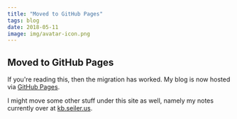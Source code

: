 ```yaml
---
title: "Moved to GitHub Pages"
tags: blog
date: 2018-05-11
image: img/avatar-icon.png
---
```


## Moved to GitHub Pages

If you're reading this, then the migration has worked. My blog is now hosted via [GitHub Pages](https://pages.github.com/).

I might move some other stuff under this site as well, namely my notes currently over at [kb.seiler.us](http://kb.seiler.us).
